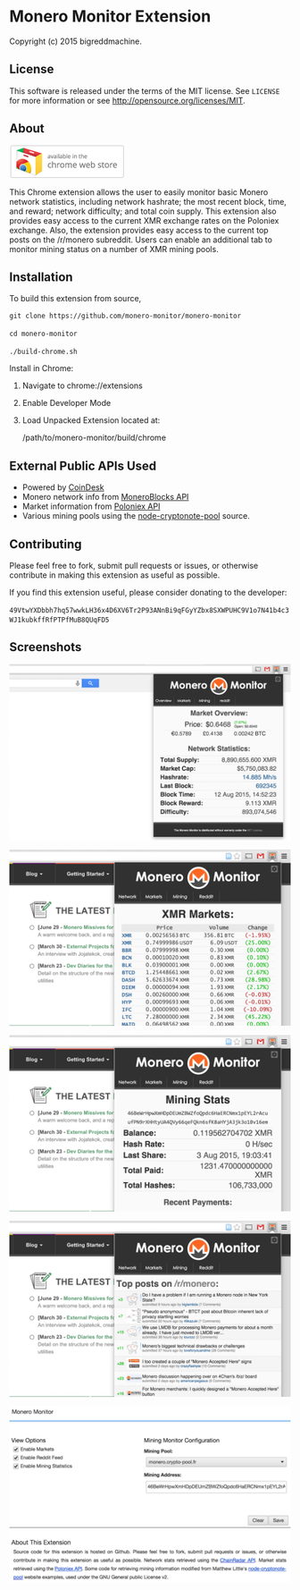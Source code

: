 # Monero Monitor Extension

Copyright (c) 2015 bigreddmachine.


## License

This software is released under the terms of the MIT license. See `LICENSE` for
more information or see http://opensource.org/licenses/MIT.


## About

[![Available in the Chrome Store](extras/ChromeWebStore_BadgeWBorder_v2_206x58.png)](https://chrome.google.com/webstore/detail/monero-monitor/ojekadcfnkkihlleaafggfgbggdckpgo)

This Chrome extension allows the user to easily monitor basic Monero network
statistics, including network hashrate; the most recent block, time, and reward;
network difficulty; and total coin supply.  This extension also provides easy access
to the current XMR exchange rates on the Poloniex exchange. Also, the extension
provides easy access to the current top posts on the /r/monero subreddit. Users can
enable an additional tab to monitor mining status on a number of XMR mining pools.


## Installation
To build this extension from source,

    git clone https://github.com/monero-monitor/monero-monitor

    cd monero-monitor

    ./build-chrome.sh

Install in Chrome:

1) Navigate to chrome://extensions

2) Enable Developer Mode

3) Load Unpacked Extension located at:

    /path/to/monero-monitor/build/chrome


## External Public APIs Used

* Powered by [CoinDesk](http://www.coindesk.com/price/)
* Monero network info from [MoneroBlocks API](http://moneroblocks.info/api)
* Market information from [Poloniex API](https://poloniex.com/support/api)
* Various mining pools using the [node-cryptonote-pool](https://github.com/zone117x/node-cryptonote-pool) source.


## Contributing

Please feel free to fork, submit pull requests or issues, or otherwise contribute
in making this extension as useful as possible.


If you find this extension useful, please consider donating to the developer:

`49VtwYXDbbh7hq57wwkLH36x4D6XV6Tr2P93ANnBi9qFGyYZbx8SXWPUHC9V1o7N41b4c3WJ1kubkffRfPTPfMuB8QUqFD5`

## Screenshots

![Overview](extras/screenshots/01-network.png)

![Markets](extras/screenshots/02-markets.png)

![Mining](extras/screenshots/03-mining.png)

![reddit](extras/screenshots/04-reddit.png)

![Options](extras/screenshots/05-options.png)
